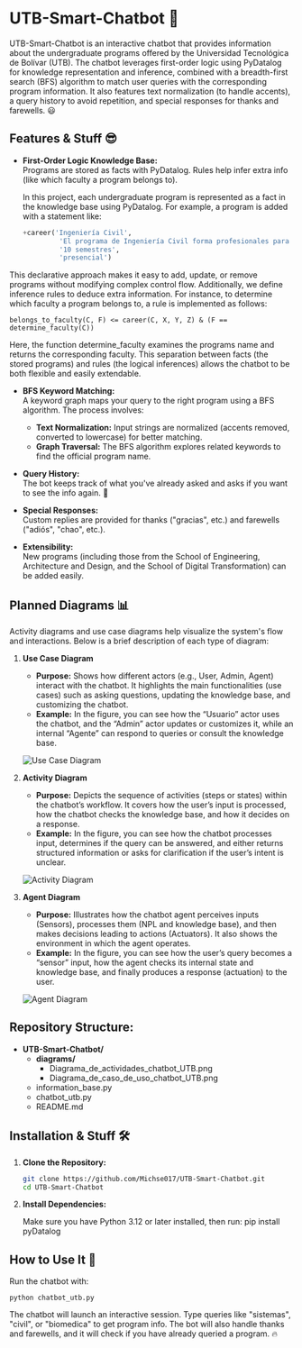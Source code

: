 # UTB-Smart-Chatbot 🚀

UTB-Smart-Chatbot is an interactive chatbot that provides information about the undergraduate programs offered by the Universidad Tecnológica de Bolívar (UTB). The chatbot leverages first-order logic using PyDatalog for knowledge representation and inference, combined with a breadth-first search (BFS) algorithm to match user queries with the corresponding program information. It also features text normalization (to handle accents), a query history to avoid repetition, and special responses for thanks and farewells. 😃

## Features & Stuff 😎

- **First-Order Logic Knowledge Base:**  
  Programs are stored as facts with PyDatalog. Rules help infer extra info (like which faculty a program belongs to).

  In this project, each undergraduate program is represented as a fact in the knowledge base using PyDatalog. For example, a program is added with a statement like:

  ```python
  +career('Ingeniería Civil', 
           'El programa de Ingeniería Civil forma profesionales para el diseño, construcción y mantenimiento de infraestructuras.', 
           '10 semestres', 
           'presencial')
This declarative approach makes it easy to add, update, or remove programs without modifying complex control flow. Additionally, we define inference rules to deduce extra information. For instance, to determine which faculty a program belongs to, a rule is implemented as follows:

    belongs_to_faculty(C, F) <= career(C, X, Y, Z) & (F == determine_faculty(C))

Here, the function determine_faculty examines the programs name and returns the corresponding faculty. This separation between facts (the stored programs) and rules (the logical inferences) allows the chatbot to be both flexible and easily extendable.


- **BFS Keyword Matching:**  
  A keyword graph maps your query to the right program using a BFS algorithm. The process involves:
  - **Text Normalization:** Input strings are normalized (accents removed, converted to lowercase) for better matching.
  - **Graph Traversal:** The BFS algorithm explores related keywords to find the official program name.

- **Query History:**  
  The bot keeps track of what you've already asked and asks if you want to see the info again. 🔄

- **Special Responses:**  
  Custom replies are provided for thanks ("gracias", etc.) and farewells ("adiós", "chao", etc.).

- **Extensibility:**  
  New programs (including those from the School of Engineering, Architecture and Design, and the School of Digital Transformation) can be added easily.

## Planned Diagrams 📊

Activity diagrams and use case diagrams help visualize the system's flow and interactions. Below is a brief description of each type of diagram:

1. **Use Case Diagram**  
   - **Purpose:** Shows how different actors (e.g., User, Admin, Agent) interact with the chatbot. It highlights the main functionalities (use cases) such as asking questions, updating the knowledge base, and customizing the chatbot.  
   - **Example:** In the figure, you can see how the “Usuario” actor uses the chatbot, and the “Admin” actor updates or customizes it, while an internal “Agente” can respond to queries or consult the knowledge base.

   ![Use Case Diagram](diagrams/Diagrama_de_caso_de_uso_chatbot_UTB.PNG)

2. **Activity Diagram**  
   - **Purpose:** Depicts the sequence of activities (steps or states) within the chatbot’s workflow. It covers how the user’s input is processed, how the chatbot checks the knowledge base, and how it decides on a response.  
   - **Example:** In the figure, you can see how the chatbot processes input, determines if the query can be answered, and either returns structured information or asks for clarification if the user’s intent is unclear.

   ![Activity Diagram](https://github.com/Michse017/UTB-Smart-Chatbot/blob/main/diagrams/Diagrama%20de%20actividades%20chatbot%20UTB.png)

3. **Agent Diagram**  
   - **Purpose:** Illustrates how the chatbot agent perceives inputs (Sensors), processes them (NPL and knowledge base), and then makes decisions leading to actions (Actuators). It also shows the environment in which the agent operates.  
   - **Example:** In the figure, you can see how the user’s query becomes a “sensor” input, how the agent checks its internal state and knowledge base, and finally produces a response (actuation) to the user.

   ![Agent Diagram](diagrams/Agent_chatbot_UTB_final.png)

## Repository Structure:

- **UTB-Smart-Chatbot/**
  - **diagrams/**
    - Diagrama_de_actividades_chatbot_UTB.png
    - Diagrama_de_caso_de_uso_chatbot_UTB.png
  - information_base.py
  - chatbot_utb.py
  - README.md


## Installation & Stuff 🛠️

1. **Clone the Repository:**

   ```bash
   git clone https://github.com/Michse017/UTB-Smart-Chatbot.git
   cd UTB-Smart-Chatbot

2. **Install Dependencies:**

    Make sure you have Python 3.12 or later installed, then run:
      pip install pyDatalog

## How to Use It 🤖

  Run the chatbot with:
    
    python chatbot_utb.py

  The chatbot will launch an interactive session. Type queries like "sistemas", "civil", or "biomedica" to get program info. The bot will also handle thanks and farewells, and it will check if you have already queried a program. 🔥


